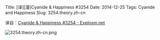 Title: [译][漫]Cyanide & Happiness #3254
Date: 2014-12-25
Tags: Cyanide and Happiness
Slug: 3254.theory.zh-cn

译自：[Cyanide & Happiness #3254 - Explosm.net](http://explosm.net/comics/3254/)


![3254.theory.zh-cn.png](/static/images/comics/3254.theory.zh-cn.png)
